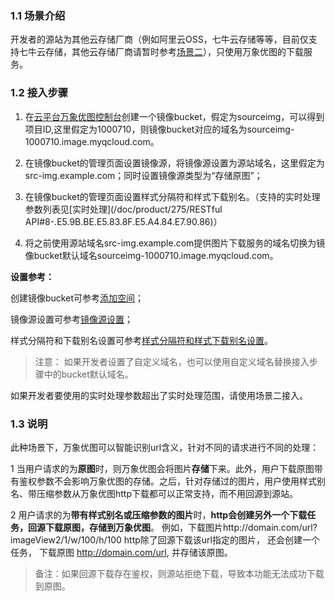 ### 1.1 场景介绍

开发者的源站为其他云存储厂商（例如阿里云OSS，七牛云存储等等，目前仅支持七牛云存储，其他云存储厂商请暂时参考[场景二](/doc/product/275/回源到自己站点)），只使用万象优图的下载服务。

### 1.2 接入步骤

1. 在[云平台万象优图控制台](http://console.tcecqpoc.fsphere.cn/image/bucket)创建一个镜像bucket，假定为sourceimg，可以得到项目ID,这里假定为1000710，则镜像bucket对应的域名为sourceimg-1000710.image.myqcloud.com。

2. 在镜像bucket的管理页面设置镜像源，将镜像源设置为源站域名，这里假定为src-img.example.com；同时设置镜像源类型为“存储原图”；

3. 在镜像bucket的管理页面设置样式分隔符和样式下载别名。（支持的实时处理参数列表见[实时处理](/doc/product/275/RESTful API#8-.E5.9B.BE.E5.83.8F.E5.A4.84.E7.90.86)）

4. 将之前使用源站域名src-img.example.com提供图片下载服务的域名切换为镜像bucket默认域名sourceimg-1000710.image.myqcloud.com。

**设置参考：**

创建镜像bucket可参考[添加空间](/doc/product/275/控制台使用说明#2.1-.E6.B7.BB.E5.8A.A0.E7.A9.BA.E9.97.B4)；

镜像源设置可参考[镜像源设置](/doc/product/275/控制台使用说明#2.2-.E7.A9.BA.E9.97.B4.E7.AE.A1.E7.90.86)；

样式分隔符和下载别名设置可参考[样式分隔符和样式下载别名设置](/doc/product/275/控制台使用说明#2.2-.E7.A9.BA.E9.97.B4.E7.AE.A1.E7.90.86)。

>注意：
如果开发者设置了自定义域名，也可以使用自定义域名替换接入步骤中的bucket默认域名。

如果开发者要使用的实时处理参数超出了实时处理范围，请使用场景二接入。

### 1.3 说明

此种场景下，万象优图可以智能识别url含义，针对不同的请求进行不同的处理：

1 当用户请求的为**原图**时，则万象优图会将图片**存储**下来。此外，用户下载原图带有鉴权参数不会影响万象优图的存储。之后，针对存储过的图片，用户使用样式别名、带压缩参数从万象优图http下载都可以正常支持，而不用回源到源站。

2 用户请求的为**带有样式别名或压缩参数的图片**时，**http会创建另外一个下载任务，回源下载原图，存储到万象优图**。
例如，下载图片http://domain.com/url?imageView2/1/w/100/h/100
http除了回源下载该url指定的图片， 还会创建一个任务， 下载原图 http://domain.com/url, 并存储该原图。

>备注：如果回源下载存在鉴权，则源站拒绝下载，导致本功能无法成功下载到原图。